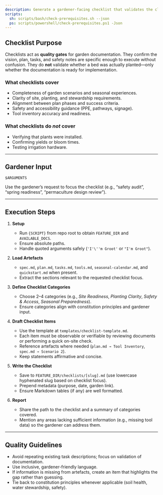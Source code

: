 ```yaml
---
description: Generate a gardener-facing checklist that validates the clarity and completeness of garden artefacts.
scripts:
  sh: scripts/bash/check-prerequisites.sh --json
  ps: scripts/powershell/check-prerequisites.ps1 -Json
---
```


## Checklist Purpose

Checklists act as **quality gates** for garden documentation. They confirm the vision, plan, tasks, and safety notes are specific enough to execute without confusion. They do **not** validate whether a bed was actually planted—only whether the documentation is ready for implementation.

### What checklists cover
- Completeness of garden scenarios and seasonal experiences.
- Clarity of site, planting, and stewardship requirements.
- Alignment between plan phases and success criteria.
- Safety and accessibility guidance (PPE, pathways, signage).
- Tool inventory accuracy and readiness.

### What checklists do *not* cover
- Verifying that plants were installed.
- Confirming yields or bloom times.
- Testing irrigation hardware.

---

## Gardener Input

```text
$ARGUMENTS
```

Use the gardener’s request to focus the checklist (e.g., “safety audit”, “spring readiness”, “permaculture design review”).

---

## Execution Steps

1. **Setup**  
   - Run `{SCRIPT}` from repo root to obtain `FEATURE_DIR` and `AVAILABLE_DOCS`.  
   - Ensure absolute paths.  
   - Handle quoted arguments safely (`'I'\''m Groot'` or `"I'm Groot"`).

2. **Load Artefacts**  
   - `spec.md`, `plan.md`, `tasks.md`, `tools.md`, `seasonal-calendar.md`, and `quickstart.md` when present.  
   - Extract the sections relevant to the requested checklist focus.

3. **Define Checklist Categories**  
   - Choose 2–4 categories (e.g., *Site Readiness*, *Planting Clarity*, *Safety & Access*, *Seasonal Preparedness*).  
   - Ensure categories align with constitution principles and gardener input.

4. **Draft Checklist Items**  
   - Use the template at `templates/checklist-template.md`.  
   - Each item must be observable or verifiable by reviewing documents or performing a quick on-site check.  
   - Reference artefacts where needed (`plan.md → Tool Inventory`, `spec.md → Scenario 2`).  
   - Keep statements affirmative and concise.

5. **Write the Checklist**  
   - Save to `FEATURE_DIR/checklists/[slug].md` (use lowercase hyphenated slug based on checklist focus).  
   - Prepend metadata (purpose, date, garden link).  
   - Ensure Markdown tables (if any) are well formatted.

6. **Report**  
   - Share the path to the checklist and a summary of categories covered.  
   - Mention any areas lacking sufficient information (e.g., missing tool data) so the gardener can address them.

---

## Quality Guidelines

- Avoid repeating existing task descriptions; focus on validation of documentation.  
- Use inclusive, gardener-friendly language.  
- If information is missing from artefacts, create an item that highlights the gap rather than guessing.  
- Tie back to constitution principles whenever applicable (soil health, water stewardship, safety).
